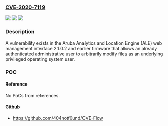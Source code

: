 ### [CVE-2020-7119](https://cve.mitre.org/cgi-bin/cvename.cgi?name=CVE-2020-7119)
![](https://img.shields.io/static/v1?label=Product&message=Aruba%20ALE%20ClearPass%20C1000%20S-1200%20R4%20HW-Based%20Appliance&color=blue)
![](https://img.shields.io/static/v1?label=Version&message=Firmware%202.1.0.2%20and%20earlier%20&color=brightgreen)
![](https://img.shields.io/static/v1?label=Vulnerability&message=Remote%20Arbitrary%20File%20Modification%20&color=brightgreen)

### Description

A vulnerability exists in the Aruba Analytics and Location Engine (ALE) web management interface 2.1.0.2 and earlier firmware that allows an already authenticated administrative user to arbitrarily modify files as an underlying privileged operating system user.

### POC

#### Reference
No PoCs from references.

#### Github
- https://github.com/404notf0und/CVE-Flow

